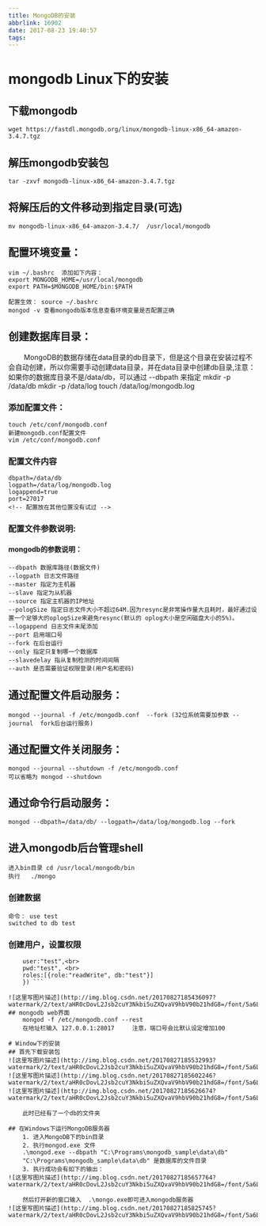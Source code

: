 ```yaml
---
title: MongoDB的安装
abbrlink: 16902
date: 2017-08-23 19:40:57
tags:
---
```


# mongodb Linux下的安装
## 下载mongodb
    wget https://fastdl.mongodb.org/linux/mongodb-linux-x86_64-amazon-3.4.7.tgz
## 解压mongodb安装包
    tar -zxvf mongodb-linux-x86_64-amazon-3.4.7.tgz
## 将解压后的文件移动到指定目录(可选)
    mv mongodb-linux-x86_64-amazon-3.4.7/  /usr/local/mongodb

<!-- more -->

## 配置环境变量：
    vim ~/.bashrc  添加如下内容：
    export MONGODB_HOME=/usr/local/mongodb
    export PATH=$MONGODB_HOME/bin:$PATH

    配置生效： source ~/.bashrc
    mongod -v 查看mongodb版本信息查看环境变量是否配置正确
## 创建数据库目录：
&nbsp;&nbsp;&nbsp;&nbsp;&nbsp;&nbsp;&nbsp;&nbsp;MongoDB的数据存储在data目录的db目录下，但是这个目录在安装过程不会自动创建，所以你需要手动创建data目录，并在data目录中创建db目录,注意：如果你的数据库目录不是/data/db，可以通过 --dbpath 来指定
mkdir -p /data/db
mkdir -p /data/log
touch /data/log/mongodb.log
### 添加配置文件：
    touch /etc/conf/mongodb.conf
    新建mongodb.conf配置文件
    vim /etc/conf/mongodb.conf
### 配置文件内容
    dbpath=/data/db
    logpath=/data/log/mongodb.log
    logappend=true
    port=27017
    <!-- 配置放在其他位置没有试过 -->
### 配置文件参数说明:
#### mongodb的参数说明：
	--dbpath 数据库路径(数据文件)
	--logpath 日志文件路径
	--master 指定为主机器
	--slave 指定为从机器
	--source 指定主机器的IP地址
	--pologSize 指定日志文件大小不超过64M.因为resync是非常操作量大且耗时，最好通过设置一个足够大的oplogSize来避免resync(默认的 oplog大小是空闲磁盘大小的5%)。
	--logappend 日志文件末尾添加
	--port 启用端口号
	--fork 在后台运行
	--only 指定只复制哪一个数据库
	--slavedelay 指从复制检测的时间间隔
	--auth 是否需要验证权限登录(用户名和密码)
## 通过配置文件启动服务：
    mongod --journal -f /etc/mongodb.conf  --fork (32位系统需要加参数 --journal  fork后台运行服务) 
## 通过配置文件关闭服务：
    mongod --journal --shutdown -f /etc/mongodb.conf
    可以省略为 mongod --shutdown
## 通过命令行启动服务：
    mongod --dbpath=/data/db/ --logpath=/data/log/mongodb.log --fork
## 进入mongodb后台管理shell
    进入bin目录 cd /usr/local/mongodb/bin
    执行   ./mongo
### 创建数据
    命令： use test
    switched to db test
### 创建用户，设置权限

``` db.createUser({ 
	user:"test",<br>
	pwd:"test", <br>
	roles:[{role:"readWrite", db:"test"}]
	}) ```

![这里写图片描述](http://img.blog.csdn.net/20170827185436097?watermark/2/text/aHR0cDovL2Jsb2cuY3Nkbi5uZXQvaV9hbV90b21hdG8=/font/5a6L5L2T/fontsize/400/fill/I0JBQkFCMA==/dissolve/70/gravity/SouthEast)
## mongodb web界面
    mongod -f /etc/mongodb.conf --rest
    在地址栏输入 127.0.0.1:28017     注意，端口号会比默认设定增加100

# Window下的安装
## 首先下载安装包
![这里写图片描述](http://img.blog.csdn.net/20170827185532993?watermark/2/text/aHR0cDovL2Jsb2cuY3Nkbi5uZXQvaV9hbV90b21hdG8=/font/5a6L5L2T/fontsize/400/fill/I0JBQkFCMA==/dissolve/70/gravity/SouthEast)
![这里写图片描述](http://img.blog.csdn.net/20170827185602246?watermark/2/text/aHR0cDovL2Jsb2cuY3Nkbi5uZXQvaV9hbV90b21hdG8=/font/5a6L5L2T/fontsize/400/fill/I0JBQkFCMA==/dissolve/70/gravity/SouthEast)
![这里写图片描述](http://img.blog.csdn.net/20170827185626674?watermark/2/text/aHR0cDovL2Jsb2cuY3Nkbi5uZXQvaV9hbV90b21hdG8=/font/5a6L5L2T/fontsize/400/fill/I0JBQkFCMA==/dissolve/70/gravity/SouthEast)

	此时已经有了一个db的文件夹

## 在Windows下运行MongoDB服务器
    1. 进入MongoDB下的bin目录
    2. 执行mongod.exe 文件
    .\mongod.exe --dbpath "C:\Programs\mongodb_sample\data\db"
    "C:\Programs\mongodb_sample\data\db" 是数据库的文件目录
    3. 执行成功会有如下的输出：
![这里写图片描述](http://img.blog.csdn.net/20170827185657764?watermark/2/text/aHR0cDovL2Jsb2cuY3Nkbi5uZXQvaV9hbV90b21hdG8=/font/5a6L5L2T/fontsize/400/fill/I0JBQkFCMA==/dissolve/70/gravity/SouthEast)

    然后打开新的窗口输入  .\mongo.exe即可进入mongodb服务器
![这里写图片描述](http://img.blog.csdn.net/20170827185825745?watermark/2/text/aHR0cDovL2Jsb2cuY3Nkbi5uZXQvaV9hbV90b21hdG8=/font/5a6L5L2T/fontsize/400/fill/I0JBQkFCMA==/dissolve/70/gravity/SouthEast)
